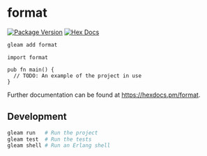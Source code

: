 # format

[![Package Version](https://img.shields.io/hexpm/v/format)](https://hex.pm/packages/format)
[![Hex Docs](https://img.shields.io/badge/hex-docs-ffaff3)](https://hexdocs.pm/format/)

```sh
gleam add format
```

```gleam
import format

pub fn main() {
  // TODO: An example of the project in use
}
```

Further documentation can be found at <https://hexdocs.pm/format>.

## Development

```sh
gleam run   # Run the project
gleam test  # Run the tests
gleam shell # Run an Erlang shell
```
